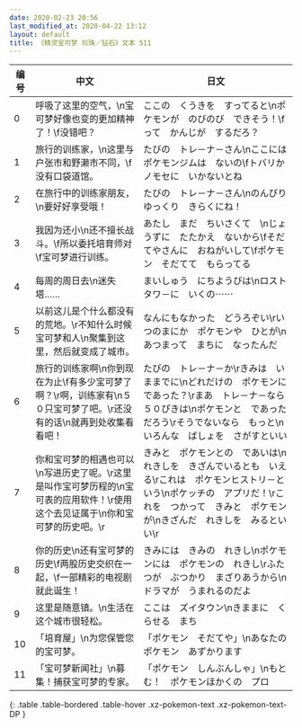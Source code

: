 ```yaml
---
date: 2020-02-23 20:56
last_modified_at: 2020-04-22 13:12
layout: default
title: 《精灵宝可梦 珍珠／钻石》文本 511
---
```

| 编号 | 中文 | 日文 |
| ---- | ---- | ---- |
| 0 | 呼吸了这里的空气，\n宝可梦好像也变的更加精神了！\f没错吧？ | ここの　くうきを　すってると\nポケモンが　のびのび　できそう！\fって　かんじが　するだろ？ |
| 1 | 旅行的训练家，\n这里与户张市和野濑市不同，\f没有口袋道馆。 | たびの　トレ－ナ－さん\nここには　ポケモンジムは　ないの\fトバリか　ノモセに　いかないとね |
| 2 | 在旅行中的训练家朋友，\n要好好享受哦！ | たびの　トレ－ナ－さん\nのんびり　ゆっくり　きらくにね！ |
| 3 | 我因为还小\n还不擅长战斗。\f所以委托培育师对\f宝可梦进行训练。 | あたし　まだ　ちいさくて　\nじょうずに　たたかえ　ないから\fそだてやさんに　おねがいして\fポケモン　そだてて　もらってる |
| 4 | 每周的周日去\n迷失塔…… | まいしゅう　にちようびは\nロストタワ－に　いくの⋯⋯ |
| 5 | 以前这儿是个什么都没有的荒地。\r不知什么时候宝可梦和人\n聚集到这里，然后就变成了城市。 | なんにもなかった　どうろぞい\rいつのまにか　ポケモンや　ひとが\nあつまって　まちに　なったんだ |
| 6 | 旅行的训练家啊\n你到现在为止\f有多少宝可梦了啊？\r啊，训练家有\n５０只宝可梦了吧。\r还没有的话\n就再到处收集看看吧！ | たびの　トレ－ナ－か\rきみは　いままでに\nどれだけの　ポケモンに　であった？\rまあ　トレ－ナ－なら　５０ぴきは\nポケモンと　であっただろう\rそうでないなら　もっと\nいろんな　ばしょを　さがすといい |
| 7 | 你和宝可梦的相遇也可以\n写进历史了呢。\r这里是叫作宝可梦历程的\n宝可表的应用软件！\r使用这个去见证属于\n你和宝可梦的历史吧。\r | きみと　ポケモンとの　であいは\nれきしを　きざんでいるとも　いえる\rこれは　ポケモンヒストリ－という\nポケッチの　アプリだ！\rこれを　つかって　きみと　ポケモンが\nきざんだ　れきしを　みるといい\r |
| 8 | 你的历史\n还有宝可梦的历史\f两股历史交织在一起，\f一部精彩的电视剧就此诞生！ | きみには　きみの　れきし\nポケモンには　ポケモンの　れきし\rふたつが　ぶつかり　まざりあうから\nドラマが　うまれるのだよ |
| 9 | 这里是随意镇。\n生活在这个城市很轻松。 | ここは　ズイタウン\nきままに　くらせる　まち |
| 10 | 「培育屋」\n为您保管您的宝可梦。 | 「ポケモン　そだてや」\nあなたの　ポケモン　あずかります |
| 11 | 「宝可梦新闻社」\n募集！捕获宝可梦的专家。 | 「ポケモン　しんぶんしゃ」\nもとむ！　ポケモンほかくの　プロ |
{: .table .table-bordered .table-hover .xz-pokemon-text .xz-pokemon-text-DP }